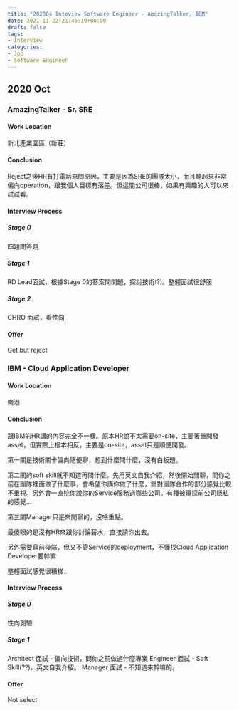 ```yaml
---
title: "2020Q4 Inteview Software Engineer - AmazingTalker, IBM"
date: 2021-11-22T21:45:19+08:00
draft: false
tags:
- Interview
categories:
- Job
- Software Engineer
---
```


## 2020 Oct

### AmazingTalker - Sr. SRE

#### Work Location
新北產業園區（新莊）

#### Conclusion
Reject之後HR有打電話來問原因，主要是因為SRE的團隊太小，而且聽起來非常偏向operation，跟我個人目標有落差。但這間公司很棒，如果有興趣的人可以來試試看。

#### Interview Process

##### Stage 0
四題問答題

##### Stage 1
RD Lead面試，根據Stage 0的答案問問題，探討技術(?)。整體面試很舒服

##### Stage 2
CHRO 面試，看性向

#### Offer
Get but reject

### IBM - Cloud Application Developer

#### Work Location
南港

#### Conclusion
跟IBM的HR講的內容完全不一樣。原本HR說不太需要on-site，主要著重開發asset，但實際上根本相反，主要是on-site，asset只是順便開發。

第一關是技術關卡偏向隨便聊，想到什麼問什麼，沒有白板題。

第二關的soft skill就不知道再問什麼。先用英文自我介紹，然後開始閒聊，問你之前在團隊裡面做了什麼事，會希望你講你做了什麼，針對團隊合作的部分感覺比較不重視。另外會一直挖你說你的Service服務過哪些公司。有種被窺探前公司隱私的感覺...

第三關Manager只是來閒聊的，沒啥重點。

最傻眼的是沒有HR來跟你討論薪水，直接請你出去。

另外需要寫前後端，但又不管Service的deployment，不懂找Cloud Application Developer要幹嘛

整體面試感覺很糟糕...

#### Interview Process

##### Stage 0
性向測驗

##### Stage 1
Architect 面試 - 偏向技術，問你之前做過什麼專案
Engineer 面試 - Soft Skill(??)，英文自我介紹。
Manager 面試 - 不知道來幹嘛的。

#### Offer
Not select